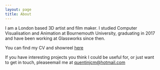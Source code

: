 ```yaml
---
layout: page
title: About
---
```


I am a London based 3D artist and film maker. I studied Computer Visualisation and Animation at Bournemouth University, graduating in 2017 and have been working at Glassworks since then.

You can find my CV and showreel [here](/cv/)  

If you have interesting projects you think I could be useful for, or just want to get in touch, pleaseemail me at <quentinjcm@hotmail.com>
